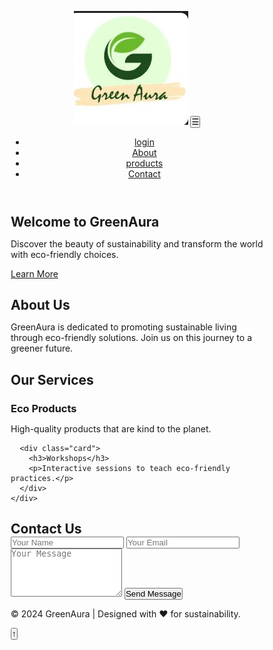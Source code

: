 

<html lang="en">
<head>
  <meta charset="UTF-8">
  <meta name="viewport" content="width=device-width, initial-scale=1.0">
  <title>GreenAura</title>
  <link rel="stylesheet" href="styles.css">
  <link href="https://fonts.googleapis.com/css2?family=Poppins:wght@400;600&display=swap" rel="stylesheet">
  <script defer src="script.js"></script>
</head>
<style>
    /* General Reset */
* {
  margin: 0;
  padding: 0;
  box-sizing: border-box;
}

body {
  font-family: 'Poppins', sans-serif;
  line-height: 1.6;
  background: #f0f8f4;
  color: #333;
  scroll-behavior: smooth;
}

/* Navbar */
.navbar {
  display: flex;
  justify-content: space-between;
  align-items: center;
  padding: 1rem 2rem;
  background: linear-gradient(90deg, #004d40, #00796b);
  position: sticky;
  top: 0;
  z-index: 1000;
}

.logo {
  width: 140px;
}

.nav-links {
  list-style: none;
  display: flex;
}

.nav-links li {
  margin-left: 20px;
}

.nav-links a {
  color: #fff;
  text-decoration: none;
  font-weight: 600;
}

.menu-toggle {
  display: none;
  font-size: 1.5rem;
  background: none;
  border: none;
  color: #fff;
}

@media (max-width: 768px) {
  .menu-toggle {
    display: block;
  }

  .nav-links {
    display: none;
    flex-direction: column;
    background: #004d40;
    position: absolute;
    right: 0;
    top: 60px;
    width: 200px;
  }

  .nav-links.active {
    display: flex;
  }
}

/* Hero Section */
.hero {
  height: 100vh;
  background: linear-gradient(to right, #b9fbc0, #00c853);
  display: flex;
  justify-content: center;
  align-items: center;
  text-align: center;
  color: #fff;
}

.hero h1 {
  font-size: 3rem;
}

.hero .highlight {
  color: #ffcc80;
}

.hero .btn {
  margin-top: 1.5rem;
  padding: 0.8rem 1.5rem;
  background: #00796b;
  color: #fff;
  border: none;
  border-radius: 5px;
  font-size: 1rem;
  cursor: pointer;
  text-decoration: none;
}

.hero .btn:hover {
  background: #004d40;
}

/* About Section */
.about {
  padding: 4rem 2rem;
  text-align: center;
  background: #f9fbe7;
}

/* Services Section */
.services {
  padding: 4rem 2rem;
  text-align: center;
}

.service-cards {
  display: flex;
  justify-content: center;
  gap: 2rem;
}

.card {
  background: #fff;
  padding: 2rem;
  border-radius: 10px;
  box-shadow: 0 5px 15px rgba(0, 0, 0, 0.1);
  width: 300px;
  text-align: center;
}

/* Contact Section */
.contact {
  padding: 4rem 2rem;
  text-align: center;
}

.contact-form input,
.contact-form textarea {
  width: 100%;
  padding: 1rem;
  margin-bottom: 1rem;
  border: 1px solid #ccc;
  border-radius: 5px;
}

.contact-form .btn {
  background: #00796b;
  color: #fff;
}

/* Footer */
footer {
  padding: 1rem;
  text-align: center;
  background: #004d40;
  color: #fff;
}

/* Scroll-to-Top Button */
#scrollToTop {
  position: fixed;
  bottom: 20px;
  right: 20px;
  background: #00796b;
  color: #fff;
  border: none;
  border-radius: 50%;
  font-size: 1.5rem;
  padding: 0.8rem;
  display: none;
  cursor: pointer;
}

#scrollToTop:hover {
  background: #004d40;
}
</style>
<body>
  <!-- Navbar -->
  <header>
    <nav class="navbar">
      <img src="galogo.jpg" alt="GreenAura Logo" class="logo">
      <button class="menu-toggle" aria-label="Toggle navigation">☰</button>
      <ul class="nav-links">
        <li><a href="login.html">login</a></li>
        <li><a href="about.html">About</a></li>
        <li><a href="cer.html">products</a></li>
        <li><a href="#contact">Contact</a></li>
      </ul>
    </nav>
  </header>

  <!-- Hero Section -->
  <section id="home" class="hero">
    <div class="hero-content">
      <h1>Welcome to <span class="highlight">GreenAura</span></h1>
      <p>Discover the beauty of sustainability and transform the world with eco-friendly choices.</p>
      <a href="about.html" class="btn">Learn More</a>
    </div>
  </section>

  <!-- About Section -->
  <section id="about" class="about">
    <h2>About Us</h2>
    <p>GreenAura is dedicated to promoting sustainable living through eco-friendly solutions. Join us on this journey to a greener future.</p>
  </section>

  <!-- Services Section -->
  <section id="services" class="services">
    <h2>Our Services</h2>
    <div class="service-cards">
      <div class="card">
        <h3>Eco Products</h3>
        <p>High-quality products that are kind to the planet.</p>
      </div>
     
      <div class="card">
        <h3>Workshops</h3>
        <p>Interactive sessions to teach eco-friendly practices.</p>
      </div>
    </div>
  </section>

  <!-- Contact Section -->
  <section id="contact" class="contact">
    <h2>Contact Us</h2>
    <form class="contact-form">
      <input type="text" placeholder="Your Name" required>
      <input type="email" placeholder="Your Email" required>
      <textarea placeholder="Your Message" rows="5" required></textarea>
      <button type="submit" class="btn">Send Message</button>
    </form>
  </section>

  <!-- Footer -->
  <footer>
    <p>&copy; 2024 GreenAura | Designed with ❤ for sustainability.</p>
  </footer>

  <!-- Scroll-to-Top Button -->
  <button id="scrollToTop" aria-label="Scroll to top">↑</button>
<script>
    // Navbar Toggle
const menuToggle = document.querySelector('.menu-toggle');
const navLinks = document.querySelector('.nav-links');

menuToggle.addEventListener('click', () => {
  navLinks.classList.toggle('active');
});

// Scroll-to-Top Button
const scrollToTopButton = document.getElementById('scrollToTop');

window.addEventListener('scroll', () => {
  if (window.scrollY > 300) {
    scrollToTopButton.style.display = 'block';
  } else {
    scrollToTopButton.style.display = 'none';
  }
});

scrollToTopButton.addEventListener('click', () => {
  window.scrollTo({ top: 0, behavior: 'smooth' });
});
</script>
</body>
</html>
